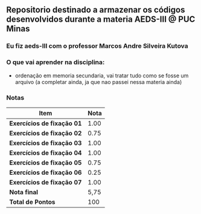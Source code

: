 ## Repositorio destinado a armazenar os códigos desenvolvidos durante a materia AEDS-III @ PUC Minas

### Eu fiz aeds-III com o professor Marcos Andre Silveira Kutova

### O que vai aprender na disciplina:
- ordenação em memoria secundaria, vai tratar tudo como se fosse um arquivo
(a completar ainda, ja que nao passei nessa materia ainda)

### Notas

| **Item**                       | **Nota** |
|--------------------------------|----------|
| **Exercícios de fixação 01**   | 1.00     |
| **Exercícios de fixação 02**   | 0.75     |
| **Exercícios de fixação 03**   | 1.00     |
| **Exercícios de fixação 04**   | 1.00     |
| **Exercícios de fixação 05**   | 0.75     |
| **Exercícios de fixação 06**   | 0.25     |
| **Exercícios de fixação 07**   | 1.00     |
| **Nota final**                 | 5,75     |
|**Total de Pontos**             | 100      |